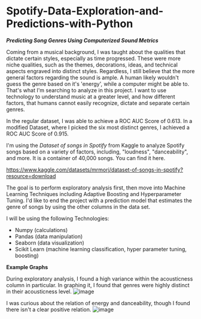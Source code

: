 # Spotify-Data-Exploration-and-Predictions-with-Python

***Predicting Song Genres Using Computerized Sound Metrics***

Coming from a musical background, I was taught about the qualities that dictate certain styles, especially as time progressed. These were more niche qualities, such as the themes, decorations, ideas, and technical aspects engraved into distinct styles. Regardless, I still believe that the more general factors regarding the sound is ample. A human likely wouldn't guess the genre based on it's 'energy', while a computer might be able to. That's what I'm searching to analyze in this project. I want to use technology to understand music at a greater level, and how different factors, that humans cannot easily recognize, dictate and separate certain genres. 

In the regular dataset, I was able to achieve a ROC AUC Score of 0.613. In a modified Dataset, where I picked the six most distinct genres, I achieved a ROC AUC Score of 0.915.

I'm using the *Dataset of songs in Spotify* from Kaggle to analyze Spotify songs based on a variety of factors, including, "loudness", "danceability", and more. It is a container of 40,000 songs. You can find it here.

https://www.kaggle.com/datasets/mrmorj/dataset-of-songs-in-spotify?resource=download

The goal is to perform exploratory analysis first, then move into Machine Learning Techniques including Adaptive Boosting and Hyperparameter Tuning. I'd like to end the project with a prediction model that estimates the genre of songs by using the other columns in the data set. 

I will be using the following Technologies:
- Numpy (calculations)
- Pandas (data manipulation)
- Seaborn (data visualization)
- Scikit Learn (machine learning classification, hyper parameter tuning, boosting)


**Example Graphs**

During exploratory analysis, I found a high variance within the acousticness column in particular. In graphing it, I found that genres were highly distinct in their acousticness level. 
![image](https://user-images.githubusercontent.com/71574223/183154632-7c0cd139-8faf-42a9-8f34-c3c7d65ef8f7.png)

I was curious about the relation of energy and danceability, though I found there isn't a clear positive relation.
![image](https://user-images.githubusercontent.com/71574223/183154765-321b1b52-1511-4f41-bc41-be35efcb491b.png)



